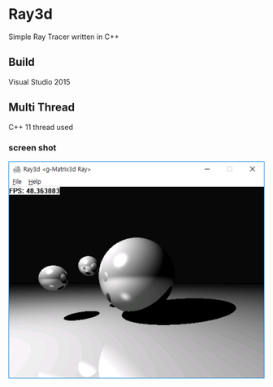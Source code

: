 # Ray3d
Simple Ray Tracer written in C++

## Build
Visual Studio 2015 

## Multi Thread
C++ 11 thread used

### screen shot
![Ray3d](ray3d.png)
